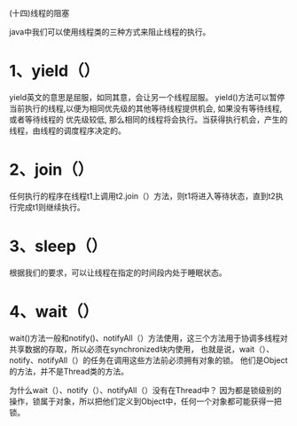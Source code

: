(十四)线程的阻塞

java中我们可以使用线程类的三种方式来阻止线程的执行。
# 1、yield（）
yield英文的意思是屈服，如同其意，会让另一个线程屈服。
yield()方法可以暂停当前执行的线程,以便为相同优先级的其他等待线程提供机会, 如果没有等待线程, 或者等待线程的
优先级较低, 那么相同的线程将会执行。当获得执行机会，产生的线程，由线程的调度程序决定的。

# 2、join（）
任何执行的程序在线程t1上调用t2.join（）方法，则t1将进入等待状态，直到t2执行完成t1则继续执行。
# 3、sleep（）
根据我们的要求，可以让线程在指定的时间段内处于睡眠状态。

# 4、wait（）

wait()方法一般和notify()、notifyAll（）方法使用，这三个方法用于协调多线程对共享数据的存取，所以必须在synchronized块内使用，
也就是说，wait（）、notify、notifyAll（）的任务在调用这些方法前必须拥有对象的锁。
他们是Object的方法，并不是Thread类的方法。

为什么wait（）、notify（）、notifyAll（）没有在Thread中？
因为都是锁级别的操作，锁属于对象，所以把他们定义到Object中，任何一个对象都可能获得一把锁。





